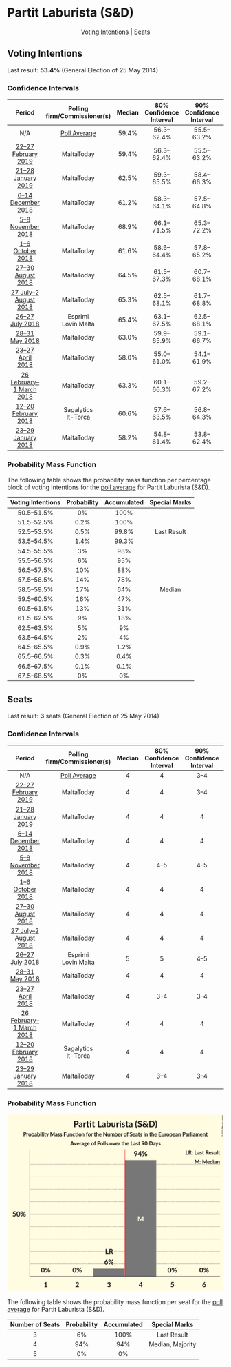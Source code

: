 # Partit Laburista (S&D)

<p align="center"><a href="#voting-intentions">Voting Intentions</a> | <a href="#seats">Seats</a></p>

## Voting Intentions

Last result: **53.4%** (General Election of 25 May 2014)

### Confidence Intervals

| Period     | Polling firm/Commissioner(s) | Median | 80% Confidence Interval | 90% Confidence Interval | 95% Confidence Interval | 99% Confidence Interval |
|:----------:|:----------------:|:-----------:|:-----------------------:|:-----------------------:|:-----------------------:|:-----------------------:|
| N/A | [Poll Average](average.html) | 59.4% | 56.3–62.4% | 55.5–63.2% | 54.7–63.9% | 53.3–65.3% |
| [22–27 February 2019](2019-02-27-MaltaToday.html) | MaltaToday | 59.4% | 56.3–62.4% | 55.5–63.2% | 54.7–63.9% | 53.3–65.3% |
| [21–28 January 2019](2019-01-28-MaltaToday.html) | MaltaToday | 62.5% | 59.3–65.5% | 58.4–66.3% | 57.6–67.0% | 56.1–68.5% |
| [6–14 December 2018](2018-12-14-MaltaToday.html) | MaltaToday | 61.2% | 58.3–64.1% | 57.5–64.8% | 56.8–65.5% | 55.4–66.8% |
| [5–8 November 2018](2018-11-08-MaltaToday.html) | MaltaToday | 68.9% | 66.1–71.5% | 65.3–72.2% | 64.6–72.9% | 63.2–74.1% |
| [1–6 October 2018](2018-10-06-MaltaToday.html) | MaltaToday | 61.6% | 58.6–64.4% | 57.8–65.2% | 57.1–65.9% | 55.7–67.2% |
| [27–30 August 2018](2018-08-30-MaltaToday.html) | MaltaToday | 64.5% | 61.5–67.3% | 60.7–68.1% | 60.0–68.8% | 58.5–70.1% |
| [27 July–2 August 2018](2018-08-02-MaltaToday.html) | MaltaToday | 65.3% | 62.5–68.1% | 61.7–68.8% | 61.0–69.5% | 59.6–70.8% |
| [26–27 July 2018](2018-07-27-Esprimi.html) | Esprimi <br> Lovin Malta | 65.4% | 63.1–67.5% | 62.5–68.1% | 62.0–68.6% | 60.9–69.6% |
| [28–31 May 2018](2018-05-31-MaltaToday.html) | MaltaToday | 63.0% | 59.9–65.9% | 59.1–66.7% | 58.3–67.4% | 56.8–68.8% |
| [23–27 April 2018](2018-04-27-MaltaToday.html) | MaltaToday | 58.0% | 55.0–61.0% | 54.1–61.9% | 53.3–62.6% | 51.9–64.0% |
| [26 February–1 March 2018](2018-03-01-MaltaToday.html) | MaltaToday | 63.3% | 60.1–66.3% | 59.2–67.2% | 58.4–67.9% | 56.8–69.3% |
| [12–20 February 2018](2018-02-20-Sagalytics.html) | Sagalytics <br> It-Torċa | 60.6% | 57.6–63.5% | 56.8–64.3% | 56.1–65.0% | 54.7–66.3% |
| [23–29 January 2018](2018-01-29-MaltaToday.html) | MaltaToday | 58.2% | 54.8–61.4% | 53.8–62.4% | 53.0–63.1% | 51.4–64.7% |

### Probability Mass Function

The following table shows the probability mass function per percentage block of voting intentions for the [poll average](average.html) for Partit Laburista (S&D).

| Voting Intentions | Probability | Accumulated | Special Marks |
|:-----------------:|:-----------:|:-----------:|:-------------:|
| 50.5–51.5% | 0% | 100% |  |
| 51.5–52.5% | 0.2% | 100% |  |
| 52.5–53.5% | 0.5% | 99.8% | Last Result |
| 53.5–54.5% | 1.4% | 99.3% |  |
| 54.5–55.5% | 3% | 98% |  |
| 55.5–56.5% | 6% | 95% |  |
| 56.5–57.5% | 10% | 88% |  |
| 57.5–58.5% | 14% | 78% |  |
| 58.5–59.5% | 17% | 64% | Median |
| 59.5–60.5% | 16% | 47% |  |
| 60.5–61.5% | 13% | 31% |  |
| 61.5–62.5% | 9% | 18% |  |
| 62.5–63.5% | 5% | 9% |  |
| 63.5–64.5% | 2% | 4% |  |
| 64.5–65.5% | 0.9% | 1.2% |  |
| 65.5–66.5% | 0.3% | 0.4% |  |
| 66.5–67.5% | 0.1% | 0.1% |  |
| 67.5–68.5% | 0% | 0% |  |


## Seats

Last result: **3** seats (General Election of 25 May 2014)

### Confidence Intervals

| Period     | Polling firm/Commissioner(s) | Median | 80% Confidence Interval | 90% Confidence Interval | 95% Confidence Interval | 99% Confidence Interval |
|:----------:|:----------------:|:------:|:-----------------------:|:-----------------------:|:-----------------------:|:-----------------------:|
| N/A | [Poll Average](average.html) | 4 | 4 | 3–4 | 3–4 | 3–4 |
| [22–27 February 2019](2019-02-27-MaltaToday.html) | MaltaToday | 4 | 4 | 3–4 | 3–4 | 3–4 |
| [21–28 January 2019](2019-01-28-MaltaToday.html) | MaltaToday | 4 | 4 | 4 | 4 | 3–4 |
| [6–14 December 2018](2018-12-14-MaltaToday.html) | MaltaToday | 4 | 4 | 4 | 4 | 3–4 |
| [5–8 November 2018](2018-11-08-MaltaToday.html) | MaltaToday | 4 | 4–5 | 4–5 | 4–5 | 4–5 |
| [1–6 October 2018](2018-10-06-MaltaToday.html) | MaltaToday | 4 | 4 | 4 | 4 | 3–4 |
| [27–30 August 2018](2018-08-30-MaltaToday.html) | MaltaToday | 4 | 4 | 4 | 4 | 4–5 |
| [27 July–2 August 2018](2018-08-02-MaltaToday.html) | MaltaToday | 4 | 4 | 4 | 4 | 4 |
| [26–27 July 2018](2018-07-27-Esprimi.html) | Esprimi <br> Lovin Malta | 5 | 5 | 4–5 | 4–5 | 4–5 |
| [28–31 May 2018](2018-05-31-MaltaToday.html) | MaltaToday | 4 | 4 | 4 | 4 | 4 |
| [23–27 April 2018](2018-04-27-MaltaToday.html) | MaltaToday | 4 | 3–4 | 3–4 | 3–4 | 3–4 |
| [26 February–1 March 2018](2018-03-01-MaltaToday.html) | MaltaToday | 4 | 4 | 4 | 4 | 4–5 |
| [12–20 February 2018](2018-02-20-Sagalytics.html) | Sagalytics <br> It-Torċa | 4 | 4 | 4 | 4 | 3–4 |
| [23–29 January 2018](2018-01-29-MaltaToday.html) | MaltaToday | 4 | 3–4 | 3–4 | 3–4 | 3–4 |

### Probability Mass Function

![Graph with seats probability mass function not yet produced](average-seats-pmf-partitlaburistasd.png "Seats Probability Mass Function")

The following table shows the probability mass function per seat for the [poll average](average.html) for Partit Laburista (S&D).

| Number of Seats | Probability | Accumulated | Special Marks |
|:---------------:|:-----------:|:-----------:|:-------------:|
| 3 | 6% | 100% | Last Result |
| 4 | 94% | 94% | Median, Majority |
| 5 | 0% | 0% |  |



